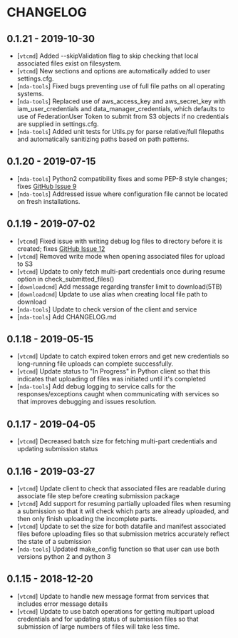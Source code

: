 
# CHANGELOG

## 0.1.21 - 2019-10-30
* [`vtcmd`] Added --skipValidation flag to skip checking that local associated files exist on filesystem.
* [`vtcmd`] New sections and options are automatically added to user settings.cfg.
* [`nda-tools`] Fixed bugs preventing use of full file paths on all operating systems.
* [`nda-tools`] Replaced use of aws_access_key and aws_secret_key with iam_user_credentials and data_manager_credentials, which defaults to use of FederationUser Token to submit from S3 objects if no credentials are supplied in settings.cfg.
* [`nda-tools`] Added unit tests for Utils.py for parse relative/full filepaths and automatically sanitizing paths based on path patterns.

## 0.1.20 - 2019-07-15
* [`nda-tools`] Python2 compatibility fixes and some PEP-8 style changes; fixes [GitHub Issue 9](https://github.com/NDAR/nda-tools/issues/9)
* [`nda-tools`] Addressed issue where configuration file cannot be located on fresh installations.

## 0.1.19 - 2019-07-02
* [`vtcmd`] Fixed issue with writing debug log files to directory before it is created; fixes [GitHub Issue 12](https://github.com/NDAR/nda-tools/issues/12)
* [`vtcmd`] Removed write mode when opening associated files for upload to S3
* [`vtcmd`] Update to only fetch multi-part credentials once during resume option in check_submitted_files()
* [`downloadcmd`] Add message regarding transfer limit to download(5TB)
* [`downloadcmd`] Update to use alias when creating local file path to download
* [`nda-tools`] Update to check version of the client and service
* [`nda-tools`] Add CHANGELOG.md

## 0.1.18 - 2019-05-15
* [`vtcmd`] Update to catch expired token errors and get new credentials so long-running file uploads can complete successfully.
* [`vtcmd`] Update status to "In Progress" in Python client so that this indicates that uploading of files was initiated until it's completed
* [`nda-tools`] Add debug logging to service calls for the responses/exceptions caught when communicating with services so that improves debugging and issues resolution.

## 0.1.17 - 2019-04-05
* [`vtcmd`] Decreased batch size for fetching multi-part credentials and updating submission status

## 0.1.16 - 2019-03-27
* [`vtcmd`] Update client to check that associated files are readable during associate file step before creating submission package
* [`vtcmd`] Add support for resuming partially uploaded files when resuming a submission so that it will check which parts are already uploaded, and then only finish uploading the incomplete parts.
* [`vtcmd`] Update to set the size for both datafile and manifest associated files before uploading files so that submission metrics accurately reflect the state of a submission
* [`nda-tools`] Updated make_config function so that user can use both versions python 2 and python 3

## 0.1.15 -  2018-12-20
* [`vtcmd`] Update to handle new message format from services that includes error message details 
* [`vtcmd`] Update to use batch operations for getting multipart upload credentials and for updating status of submission files so that submission of large numbers of files will take less time.

